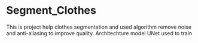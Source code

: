 # Segment_Clothes
This is project help clothes segmentation and used algorithm remove noise and anti-aliasing to improve quality. Architechture model UNet used to train

